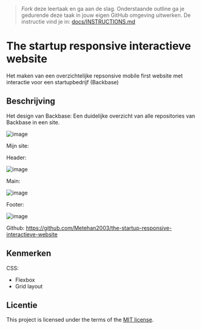 > _Fork_ deze leertaak en ga aan de slag. Onderstaande outline ga je gedurende deze taak in jouw eigen GitHub omgeving uitwerken. De instructie vind je in: [docs/INSTRUCTIONS.md](docs/INSTRUCTIONS.md)

# The startup responsive interactieve website

Het maken van een overzichtelijke repsonsive mobile first website met interactie voor een startupbedrijf (Backbase)
<!-- Geef je project een titel en schrijf in één zin wat het is -->

## Beschrijving

Het design van Backbase: Een duidelijke overzicht van alle repositories van Backbase in een site.

![image](https://github.com/Metehan2003/the-startup-responsive-interactieve-website/assets/144008559/bbe2f790-46a4-41b8-b990-c399aea3b47d)

Mijn site:

Header: 

![image](https://github.com/Metehan2003/the-startup-responsive-interactieve-website/assets/144008559/5042aa2b-be8e-42f9-8cfb-2fa594462fea)

Main:

![image](https://github.com/Metehan2003/the-startup-responsive-interactieve-website/assets/144008559/04d93390-f710-418c-af19-f2db4c154f36)

Footer:

![image](https://github.com/Metehan2003/the-startup-responsive-interactieve-website/assets/144008559/72a2e6ff-1891-4227-88e0-e23be2f11417)

Github: https://github.com/Metehan2003/the-startup-responsive-interactieve-website

<!-- In de Beschrijving staat hoe je project er uit ziet, hoe het werkt en wat je er mee kan. -->
<!-- Voeg een mooie poster visual toe 📸 -->
<!-- Voeg een link toe naar Github Pages 🌐-->

## Kenmerken
<!-- Bij Kenmerken staat welke technieken zijn gebruikt en hoe. Wat is de HTML structuur? Wat zijn de belangrijkste dingen in CSS? Wat is er met JS gedaan en hoe? -->
CSS:
- Flexbox
- Grid layout


## Licentie

This project is licensed under the terms of the [MIT license](./LICENSE).

